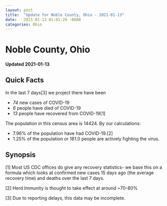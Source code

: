 ```yaml
---
layout: post
title:  "Update for Noble County, Ohio - 2021-01-13"
date:   2021-01-13 01:01:29 -0600
categories: Ohio
---
```


# Noble County, Ohio
#### Updated 2021-01-13

## Quick Facts

In the last 7 days[3] we project there have been
- *74* new cases of COVID-19
- *6* people have died of COVID-19
- *13* people have recovered from COVID-19[1]

The population in this census area is 14424. By our calculations:
- 7.96% of the population have had COVID-19.[2]
- 1.25% of the population or 181.0 people are actively fighting the virus.

## Synopsis




[1] Most US CDC offices do give any recovery statistics- we base this on a formula which looks at confirmed new cases
15 days ago (the average recovery time) and deaths over the last 7 days.

[2] Herd Immunity is thought to take effect at around ~70-80%

[3] Due to reporting delays, this data may be incomplete.
 
    